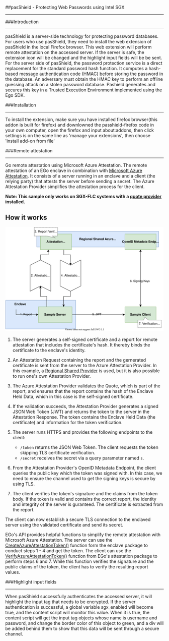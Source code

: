 ##pasShield - Protecting Web Passwords using Intel SGX
***
###Introduction
***
pasShield is a server-side technology for protecting password databases. For users who use pasShield, they need to install the web extension of pasShield in the local Firefox browser. This web extension will perform remote attestation on the accessed server. If the server is safe, the extension icon will be changed and the highlight input fields will be be sent. For the server side of pasShield, the password protection service is a direct replacement for the standard password hash function. It computes a hash-based message authentication code (HMAC) before storing the password in the database. An adversary must obtain the HMAC key to perform an offline guessing attack on a stolen password database. Pashield generates and secures this key in a Trusted Execution Environment implemented using the Ego SDK.

###Installation
***
To install the extension, make sure you have installed firefox browser(this addon is built for firefox) and downlowned the passhield-firefox code in your own computer, open the firefox and input about:addons, then click settings is on the same line as 'manage your extensions', then choose 'install add-on from file'

###Remote attestation
***
Go remote attestation using Microsoft Azure Attestation. The remote attestation of an EGo enclave in combination with [Microsoft Azure Attestation](https://docs.microsoft.com/en-us/azure/attestation/). It consists of a server running in an enclave and a client (the relying party) that attests the server before sending a secret. The Azure Attestation Provider simplifies the attestation process for the client.

**Note: This sample only works on SGX-FLC systems with a [quote provider](https://docs.edgeless.systems/ego/reference/attest) installed.**

## How it works

![azure attestation sample](illustration.svg)

1. The server generates a self-signed certificate and a report for remote attestation that includes the certificate's hash. It thereby binds the certificate to the enclave's identity.

1. An Attestation Request containing the report and the gernerated certificate is sent from the server to the Azure Attestation Provider. In this example, a [Regional Shared Provider](https://docs.microsoft.com/en-us/azure/attestation/basic-concepts#regional-shared-provider) is used, but it is also possible to run one's own Attestation Provider.

1. The Azure Attestation Provider validates the Quote, which is part of the report, and ensures that the report contains the hash of the Enclave Held Data, which in this case is the self-signed certificate.

1. If the validation succeeds, the Attestation Provider generates a signed JSON Web Token (JWT) and returns the token to the server in the Attestation Response. The token contains the Enclave Held Data (the certificate) and information for the token verification.

1. The server runs HTTPS and provides the following endpoints to the client:
    * `/token` returns the JSON Web Token. The client requests the token skipping TLS certificate verification.
    * `/secret` receives the secret via a query parameter named `s`.

1. From the Attestation Provider's OpenID Metadata Endpoint, the client queries the public key which the token was signed with. In this case, we need to ensure the channel used to get the signing keys is secure by using TLS.

1. The client verifies the token's signature and the claims from the token body. If the token is valid and contains the correct report, the identity and integrity of the server is guranteed. The certificate is extracted from the report.

The client can now establish a secure TLS connection to the enclaved server using the validated certificate and send its secret.

EGo's API provides helpful functions to simplify the remote attestation with Microsoft Azure Attestation. The server can use the [CreateAzureAttestationToken()](https://pkg.go.dev/github.com/edgelesssys/ego/enclave#CreateAzureAttestationToken) function form the enclave package to conduct steps 1 - 4 and get the token. The client can use the [VerifyAzureAttestationToken()](https://pkg.go.dev/github.com/edgelesssys/ego/attestation#VerifyAzureAttestationToken) function from EGo's attestation package to perform steps 6 and 7. While this function verifies the signature and the public claims of the token, the client has to verify the resulting report values.

###Highlight input fields
***
When pasShield successfully authenticates the accessed server, it will highlight the input tag that needs to be encrypted. If the server authentication is successful, a global variable sgx_enabled will become true, and the content script will monitor this value. When it is true, the content script will get the input tag objects whose name is username and password, and change the border color of this object to green, and a div will be added behind them to show that this data will be sent through a secure channel.
